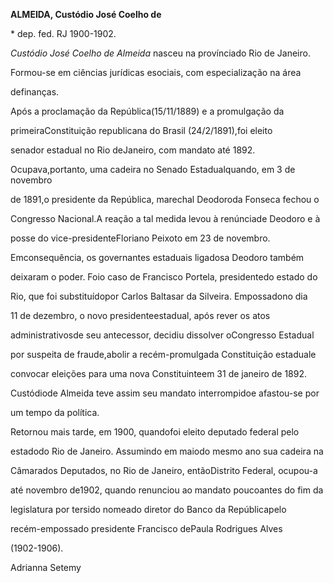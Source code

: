 **ALMEIDA, Custódio José Coelho de**



\* dep. fed. RJ 1900-1902.



*Custódio José Coelho de Almeida* nasceu na provínciado Rio de Janeiro.



Formou-se em ciências jurídicas esociais, com especialização na área

definanças.



Após a proclamação da República(15/11/1889) e a promulgação da

primeiraConstituição republicana do Brasil (24/2/1891),foi eleito

senador estadual no Rio deJaneiro, com mandato até 1892.

Ocupava,portanto, uma cadeira no Senado Estadualquando, em 3 de novembro

de 1891,o presidente da República, marechal Deodoroda Fonseca fechou o

Congresso Nacional.A reação a tal medida levou à renúnciade Deodoro e à

posse do vice-presidenteFloriano Peixoto em 23 de novembro.

Emconsequência, os governantes estaduais ligadosa Deodoro também

deixaram o poder. Foio caso de Francisco Portela, presidentedo estado do

Rio, que foi substituídopor Carlos Baltasar da Silveira. Empossadono dia

11 de dezembro, o novo presidenteestadual, após rever os atos

administrativosde seu antecessor, decidiu dissolver oCongresso Estadual

por suspeita de fraude,abolir a recém-promulgada Constituição estaduale

convocar eleições para uma nova Constituinteem 31 de janeiro de 1892.

Custódiode Almeida teve assim seu mandato interrompidoe afastou-se por

um tempo da política.



Retornou mais tarde, em 1900, quandofoi eleito deputado federal pelo

estadodo Rio de Janeiro. Assumindo em maiodo mesmo ano sua cadeira na

Câmarados Deputados, no Rio de Janeiro, entãoDistrito Federal, ocupou-a

até novembro de1902, quando renunciou ao mandato poucoantes do fim da

legislatura por tersido nomeado diretor do Banco da Repúblicapelo

recém-empossado presidente Francisco dePaula Rodrigues Alves

(1902-1906).



Adrianna Setemy



